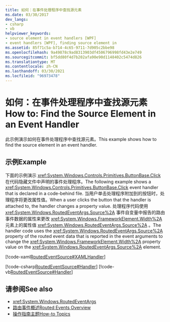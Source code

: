 ```yaml
---
title: 如何：在事件处理程序中查找源元素
ms.date: 03/30/2017
dev_langs:
- csharp
- vb
helpviewer_keywords:
- source element in event handlers [WPF]
- event handlers [WPF], finding source element in
ms.assetid: 85f71c5a-b714-4c65-9711-7d905c2bbe98
ms.openlocfilehash: 9a49878c9ad8313903df4506796998fd43e2e749
ms.sourcegitcommit: bf5dd80f4d7b202afa90e90d1148402c5474d826
ms.translationtype: MT
ms.contentlocale: zh-CN
ms.lasthandoff: 03/30/2021
ms.locfileid: "96973478"
---
```

# <a name="how-to-find-the-source-element-in-an-event-handler"></a><span data-ttu-id="9c6f6-102">如何：在事件处理程序中查找源元素</span><span class="sxs-lookup"><span data-stu-id="9c6f6-102">How to: Find the Source Element in an Event Handler</span></span>
<span data-ttu-id="9c6f6-103">此示例演示如何在事件处理程序中查找源元素。</span><span class="sxs-lookup"><span data-stu-id="9c6f6-103">This example shows how to find the source element in an event handler.</span></span>  
  
## <a name="example"></a><span data-ttu-id="9c6f6-104">示例</span><span class="sxs-lookup"><span data-stu-id="9c6f6-104">Example</span></span>  
 <span data-ttu-id="9c6f6-105">下面的示例演示 <xref:System.Windows.Controls.Primitives.ButtonBase.Click> 在代码隐藏文件中声明的事件处理程序。</span><span class="sxs-lookup"><span data-stu-id="9c6f6-105">The following example shows a <xref:System.Windows.Controls.Primitives.ButtonBase.Click> event handler that is declared in a code-behind file.</span></span> <span data-ttu-id="9c6f6-106">当用户单击处理程序附加到的按钮时，处理程序将更改属性值。</span><span class="sxs-lookup"><span data-stu-id="9c6f6-106">When a user clicks the button that the handler is attached to, the handler changes a property value.</span></span> <span data-ttu-id="9c6f6-107">处理程序代码使用 <xref:System.Windows.RoutedEventArgs.Source%2A> 事件自变量中报告的路由事件数据的属性来更改 <xref:System.Windows.FrameworkElement.Width%2A> 元素上的属性值 <xref:System.Windows.RoutedEventArgs.Source%2A> 。</span><span class="sxs-lookup"><span data-stu-id="9c6f6-107">The handler code uses the <xref:System.Windows.RoutedEventArgs.Source%2A> property of the routed event data that is reported in the event arguments to change the <xref:System.Windows.FrameworkElement.Width%2A> property value on the <xref:System.Windows.RoutedEventArgs.Source%2A> element.</span></span>  
  
 [!code-xaml[RoutedEventSource#XAMLHandler](~/samples/snippets/csharp/VS_Snippets_Wpf/RoutedEventSource/CSharp/default.xaml#xamlhandler)]  
  
 [!code-csharp[RoutedEventSource#Handler](~/samples/snippets/csharp/VS_Snippets_Wpf/RoutedEventSource/CSharp/default.xaml.cs#handler)]
 [!code-vb[RoutedEventSource#Handler](~/samples/snippets/visualbasic/VS_Snippets_Wpf/RoutedEventSource/VisualBasic/default.xaml.vb#handler)]  
  
## <a name="see-also"></a><span data-ttu-id="9c6f6-108">请参阅</span><span class="sxs-lookup"><span data-stu-id="9c6f6-108">See also</span></span>

- <xref:System.Windows.RoutedEventArgs>
- [<span data-ttu-id="9c6f6-109">路由事件概述</span><span class="sxs-lookup"><span data-stu-id="9c6f6-109">Routed Events Overview</span></span>](routed-events-overview.md)
- [<span data-ttu-id="9c6f6-110">操作指南主题</span><span class="sxs-lookup"><span data-stu-id="9c6f6-110">How-to Topics</span></span>](events-how-to-topics.md)
